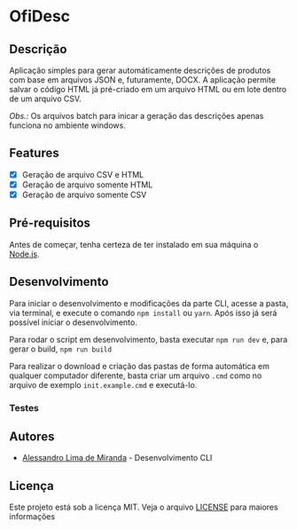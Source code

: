 # OfiDesc

## Descrição

Aplicação simples para gerar automáticamente descrições de produtos com base em arquivos JSON e, futuramente, DOCX. A aplicação permite salvar o código HTML já pré-criado em um arquivo HTML ou em lote dentro de um arquivo CSV.

*Obs.:* Os arquivos batch para inicar a geração das descrições apenas funciona no ambiente windows.

## Features

- [x] Geração de arquivo CSV e HTML
- [x] Geração de arquivo somente HTML
- [x] Geração de arquivo somente CSV

## Pré-requisitos

Antes de começar, tenha certeza de ter instalado em sua máquina o [Node.js](https://nodejs.org/en/).

## Desenvolvimento

Para iniciar o desenvolvimento e modificações da parte CLI, acesse a pasta, via terminal, e execute o comando `npm install` ou `yarn`. Após isso já será possível iniciar o desenvolvimento.

Para rodar o script em desenvolvimento, basta executar `npm run dev` e, para gerar o build, `npm run build`

Para realizar o download e criação das pastas de forma automática em qualquer computador diferente, basta criar um arquivo `.cmd` como no arquivo de exemplo `init.example.cmd` e executá-lo.

### Testes

## Autores

- [Alessandro Lima de Miranda](https://github.com/Alessandro-Miranda) - Desenvolvimento CLI

## Licença

Este projeto está sob a licença MIT. Veja o arquivo [LICENSE](./LICENSE) para maiores informações
